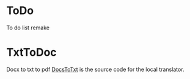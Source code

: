 # ToDo
To do list remake
# TxtToDoc
Docx to txt to pdf
[DocsToTxt](https://github.com/eltonbaidoo/DocsToTxt.git) is the source code for the local translator.
